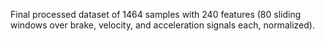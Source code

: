 Final processed dataset of 1464 samples with 240 features (80 sliding windows over brake, velocity, and acceleration signals each, normalized).
